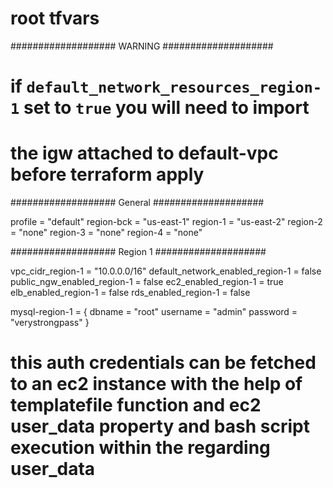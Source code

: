 # root tfvars

################### WARNING ####################

# if `default_network_resources_region-1` set to `true` you will need to import 
# the igw attached to default-vpc before terraform apply


################### General ####################

profile    = "default"
region-bck = "us-east-1"
region-1   = "us-east-2"
region-2   = "none"
region-3   = "none"
region-4   = "none"


################### Region 1 ####################

vpc_cidr_region-1                = "10.0.0.0/16"
default_network_enabled_region-1 = false
public_ngw_enabled_region-1      = false
ec2_enabled_region-1             = true
elb_enabled_region-1             = false
rds_enabled_region-1             = false

mysql-region-1 = {
  dbname   = "root"
  username = "admin"
  password = "verystrongpass"
}
# this auth credentials can be fetched to an ec2 instance with the help of templatefile function and ec2 user_data property and bash script execution within the regarding user_data
